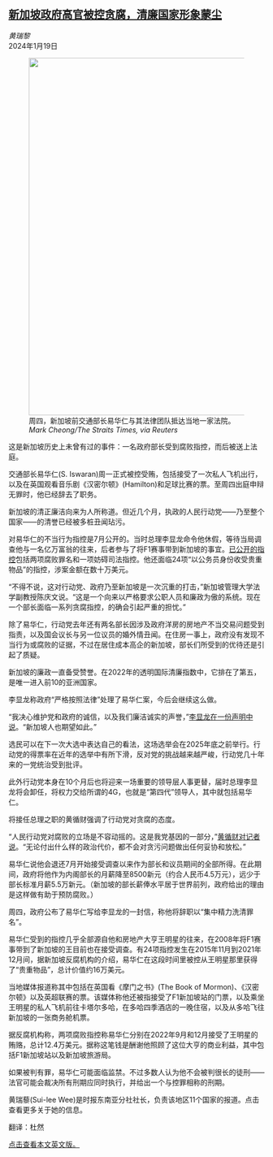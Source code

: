 <!--1705655221000-->
[新加坡政府高官被控贪腐，清廉国家形象蒙尘](https://cn.nytimes.com/asia-pacific/20240119/singapore-iswaran-corruption-charges/)
------

<address>黄瑞黎</address><time pudate="2024-01-19 04:44:34" datetime="2024-01-19 04:44:34">2024年1月19日</time><figure><img src="https://images.weserv.nl/?url=static01.nyt.com/images/2024/01/18/multimedia/18singapore-corruption-vfjm/18singapore-corruption-vfjm-master1050.jpg" width="1050" height="704"><figcaption>周四，新加坡前交通部长易华仁与其法律团队抵达当地一家法院。 <cite>Mark Cheong/The Straits Times, via Reuters</cite></figcaption></figure><section><p>这是新加坡历史上未曾有过的事件：一名政府部长受到腐败指控，而后被送上法庭。</p><p>交通部长易华仁(S. Iswaran)周一正式被控受贿，包括接受了一次私人飞机出行，以及在英国观看音乐剧《汉密尔顿》(Hamilton)和足球比赛的票。至周四出庭申辩无罪时，他已经辞去了职务。</p><p>新加坡的清正廉洁向来为人所称道。但近几个月，执政的人民行动党——乃至整个国家——的清誉已经被多桩丑闻玷污。</p><p>对易华仁的不当行为指控是7月公开的。当时总理李显龙命令他休假，等待当局调查他与一名亿万富翁的往来，后者参与了将F1赛事带到新加坡的事宜。<a rel="noopener noreferrer" target="_blank" href="https://www.cpib.gov.sg/press-room/press-releases/180124siswaran/">已公开的指控</a>包括两项腐败罪名和一项妨碍司法指控。他还面临24项“以公务员身份收受贵重物品”的指控，涉案金额在数十万美元。</p><p>“不得不说，这对行动党、政府乃至新加坡是一次沉重的打击，”新加坡管理大学法学副教授陈庆文说。“这是一个向来以严格要求公职人员和廉政为傲的系统。现在一个部长面临一系列贪腐指控，的确会引起严重的担忧。”</p><p>除了易华仁，行动党去年还有两名部长因涉及政府洋房的房地产不当交易问题受到指责，以及国会议长与另一位议员的婚外情丑闻。在住房一事上，政府没有发现不当行为或腐败的证据，不过在居住成本高企的新加坡，部长们所受到的优待还是引起了质疑。</p><p>新加坡的廉政一直备受赞誉。在2022年的透明国际清廉指数中，它排在了第五，是唯一进入前10的亚洲国家。</p><p>李显龙称政府“严格按照法律”处理了易华仁案，今后会继续这么做。</p><p>“我决心维护党和政府的诚信，以及我们廉洁诚实的声誉，”<a rel="noopener noreferrer" target="_blank" href="https://www.pmo.gov.sg/Newsroom/Statement-by-PM-Lee-Hsien-Loong-on-the-Resignation-of-Mr-S-Iswaran">李显龙在一份声明中说</a>。“新加坡人也期望如此。”</p><p>选民可以在下一次大选中表达自己的看法，这场选举会在2025年底之前举行。行动党的得票率在近年的选举中有所下滑，反对党的挑战越来越严峻，行动党几十年来的一党统治受到批评。</p><p>此外行动党本身在10个月后也将迎来一场重要的领导层人事更替，届时总理李显龙将会卸任，将权力交给所谓的4G，也就是“第四代”领导人，其中就包括易华仁。</p><p>将接任总理之职的黄循财强调了行动党对贪腐的态度。</p><p>“人民行动党对腐败的立场是不容动摇的。这是我党基因的一部分，”<a rel="noopener noreferrer" target="_blank" href="https://www.pmo.gov.sg/Newsroom/DPM-Lawrence-Wong-Doorstop-Interview-on-the-CPIB-Investigation-January-2024">黄循财对记者说</a>。“无论付出什么样的政治代价，都不会对贪污问题做出任何妥协和放松。”</p><p>易华仁说他会退还7月开始接受调查以来作为部长和议员期间的全部所得。在此期间，政府将他作为内阁部长的月薪降至8500新元（约合人民币4.5万元），远少于部长标准月薪5.5万新元。（新加坡的部长薪俸水平居于世界前列，政府给出的理由是这样做有助于预防腐败。）</p><p>周四，政府公布了易华仁写给李显龙的一封信，称他将辞职以“集中精力洗清罪名”。</p><p>易华仁受到的指控几乎全部源自他和房地产大亨王明星的往来，在2008年将F1赛事带到了新加坡的王目前也在接受调查。有24项指控发生在2015年11月到2021年12月间，据新加坡反腐机构的介绍，易华仁在这段时间里被控从王明星那里获得了“贵重物品”，总计价值约16万美元。</p><p>当地媒体报道称其中包括在英国看《摩门之书》(The Book of Mormon)、《汉密尔顿》以及英超联赛的票。该媒体称他还被指接受了F1新加坡站的门票，以及乘坐王明星的私人飞机前往卡塔尔多哈，在多哈四季酒店的一晚住宿，以及从多哈飞往新加坡的一张商务舱机票。</p><p>据反腐机构称，两项腐败指控称易华仁分别在2022年9月和12月接受了王明星的贿赂，总计12.4万美元。据称这笔钱是酬谢他照顾了这位大亨的商业利益，其中包括F1新加坡站以及新加坡旅游局。</p><p>如果被判有罪，易华仁可能面临监禁。不过多数人认为他不会被判很长的徒刑——法官可能会裁决所有刑期应同时执行，并给出一个与控罪相称的刑期。</p></section><footer><p>黄瑞藜(Sui-lee Wee)是时报东南亚分社社长，负责该地区11个国家的报道。点击查看更多关于她的信息。</p><p>翻译：杜然</p><p><a rel="nofollow" target="_blank" href="https://www.nytimes.com/2024/01/18/world/asia/singapore-iswaran-corruption-charges.html">点击查看本文英文版。</a></p></footer>
